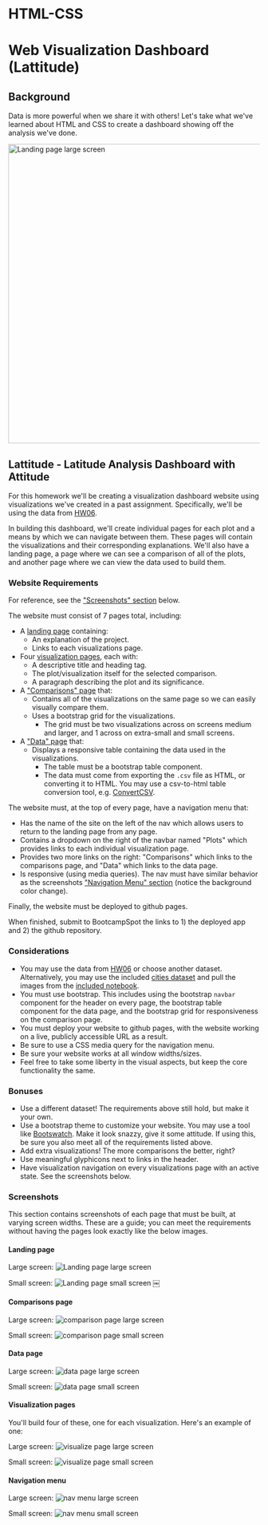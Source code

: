 # HTML-CSS

# Web Visualization Dashboard (Lattitude)

## Background

Data is more powerful when we share it with others! Let's take what we've learned about HTML and CSS to create a dashboard showing off the analysis we've done.

<img alt="Landing page large screen" src="images/landing-lg.png" width=600>

## Lattitude - Latitude Analysis Dashboard with Attitude

For this homework we'll be creating a visualization dashboard website using visualizations we've created in a past assignment. Specifically, we'll be using the data from [HW06](../../HW06-WebAPIs).

In building this dashboard, we'll create individual pages for each plot and a means by which we can navigate between them. These pages will contain the visualizations and their corresponding explanations. We'll also have a landing page, a page where we can see a comparison of all of the plots, and another page where we can view the data used to build them.

### Website Requirements

For reference, see the ["Screenshots" section](#screenshots) below.

The website must consist of 7 pages total, including:

* A [landing page](#landing-page) containing:
  * An explanation of the project.
  * Links to each visualizations page.
* Four [visualization pages](#visualization-pages), each with:
  * A descriptive title and heading tag.
  * The plot/visualization itself for the selected comparison.
  * A paragraph describing the plot and its significance.
* A ["Comparisons" page](#comparisons-page) that:
  * Contains all of the visualizations on the same page so we can easily visually compare them.
  * Uses a bootstrap grid for the visualizations.
    * The grid must be two visualizations across on screens medium and larger, and 1 across on extra-small and small screens.
* A ["Data" page](#data-page) that:
  * Displays a responsive table containing the data used in the visualizations.
    * The table must be a bootstrap table component.
    * The data must come from exporting the `.csv` file as HTML, or converting it to HTML. You may use a csv-to-html table conversion tool, e.g. [ConvertCSV](http://www.convertcsv.com/csv-to-html.htm).

The website must, at the top of every page, have a navigation menu that:

* Has the name of the site on the left of the nav which allows users to return to the landing page from any page.
* Contains a dropdown on the right of the navbar named "Plots" which provides links to each individual visualization page.
* Provides two more links on the right: "Comparisons" which links to the comparisons page, and "Data" which links to the data page.
* Is responsive (using media queries). The nav must have similar behavior as the screenshots ["Navigation Menu" section](#navigation-menu) (notice the background color change).

Finally, the website must be deployed to github pages.

When finished, submit to BootcampSpot the links to 1) the deployed app and 2) the github repository.

### Considerations

* You may use the data from [HW06](../../HW06-WebAPIs) or choose another dataset. Alternatively, you may use the included [cities dataset](cities.csv) and pull the images from the [included notebook](WeatherPy.ipynb).
* You must use bootstrap. This includes using the bootstrap `navbar` component for the header on every page, the bootstrap table component for the data page, and the bootstrap grid for responsiveness on the comparison page.
* You must deploy your website to github pages, with the website working on a live, publicly accessible URL as a result.
* Be sure to use a CSS media query for the navigation menu.
* Be sure your website works at all window widths/sizes.
* Feel free to take some liberty in the visual aspects, but keep the core functionality the same.

### Bonuses

* Use a different dataset! The requirements above still hold, but make it your own.
* Use a bootstrap theme to customize your website. You may use a tool like [Bootswatch](https://bootswatch.com/). Make it look snazzy, give it some attitude. If using this, be sure you also meet all of the requirements listed above.
* Add extra visualizations! The more comparisons the better, right?
* Use meaningful glyphicons next to links in the header.
* Have visualization navigation on every visualizations page with an active state. See the screenshots below.

### Screenshots

This section contains screenshots of each page that must be built, at varying screen widths. These are a guide; you can meet the requirements without having the pages look exactly like the below images.

#### Landing page

Large screen:
![Landing page large screen](images/landing-lg.png)

Small screen:
![Landing page small screen](images/landing-sm.png)
￼

#### Comparisons page

Large screen:
![comparison page large screen](images/comparison-lg.png)

Small screen:
![comparison page small screen](images/comparison-sm.png)

#### Data page

Large screen:
![data page large screen](images/data-lg.png)

Small screen:
![data page small screen](images/data-sm.png)

#### Visualization pages

You'll build four of these, one for each visualization. Here's an example of one:

Large screen:
![visualize page large screen](images/visualize-lg.png)

Small screen:
![visualize page small screen](images/visualize-sm.png)

#### Navigation menu

Large screen:
![nav menu large screen](images/nav-lg.png)

Small screen:
![nav menu small screen](images/nav-sm.png)
